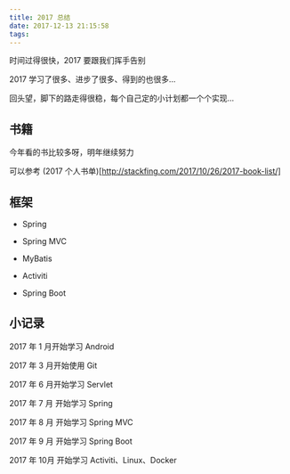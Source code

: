```yaml
---
title: 2017 总结
date: 2017-12-13 21:15:58
tags:
---
```

时间过得很快，2017 要跟我们挥手告别

2017 学习了很多、进步了很多、得到的也很多...

回头望，脚下的路走得很稳，每个自己定的小计划都一个个实现...

## 书籍

今年看的书比较多呀，明年继续努力

可以参考 (2017 个人书单)[http://stackfing.com/2017/10/26/2017-book-list/]

## 框架

* Spring

* Spring MVC

* MyBatis

* Activiti

* Spring Boot


## 小记录

2017 年 1 月开始学习 Android

2017 年 3 月开始使用 Git

2017 年 6 月开始学习 Servlet

2017 年 7 月 开始学习 Spring

2017 年 8 月 开始学习 Spring MVC

2017 年 9 月 开始学习 Spring Boot

2017 年 10月 开始学习 Activiti、Linux、Docker
